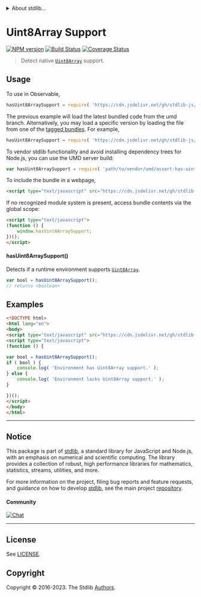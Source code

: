 <!--

@license Apache-2.0

Copyright (c) 2018 The Stdlib Authors.

Licensed under the Apache License, Version 2.0 (the "License");
you may not use this file except in compliance with the License.
You may obtain a copy of the License at

   http://www.apache.org/licenses/LICENSE-2.0

Unless required by applicable law or agreed to in writing, software
distributed under the License is distributed on an "AS IS" BASIS,
WITHOUT WARRANTIES OR CONDITIONS OF ANY KIND, either express or implied.
See the License for the specific language governing permissions and
limitations under the License.

-->


<details>
  <summary>
    About stdlib...
  </summary>
  <p>We believe in a future in which the web is a preferred environment for numerical computation. To help realize this future, we've built stdlib. stdlib is a standard library, with an emphasis on numerical and scientific computation, written in JavaScript (and C) for execution in browsers and in Node.js.</p>
  <p>The library is fully decomposable, being architected in such a way that you can swap out and mix and match APIs and functionality to cater to your exact preferences and use cases.</p>
  <p>When you use stdlib, you can be absolutely certain that you are using the most thorough, rigorous, well-written, studied, documented, tested, measured, and high-quality code out there.</p>
  <p>To join us in bringing numerical computing to the web, get started by checking us out on <a href="https://github.com/stdlib-js/stdlib">GitHub</a>, and please consider <a href="https://opencollective.com/stdlib">financially supporting stdlib</a>. We greatly appreciate your continued support!</p>
</details>

# Uint8Array Support

[![NPM version][npm-image]][npm-url] [![Build Status][test-image]][test-url] [![Coverage Status][coverage-image]][coverage-url] <!-- [![dependencies][dependencies-image]][dependencies-url] -->

> Detect native [`Uint8Array`][mdn-uint8array] support.



<section class="usage">

## Usage

To use in Observable,

```javascript
hasUint8ArraySupport = require( 'https://cdn.jsdelivr.net/gh/stdlib-js/assert-has-uint8array-support@umd/browser.js' )
```
The previous example will load the latest bundled code from the umd branch. Alternatively, you may load a specific version by loading the file from one of the [tagged bundles](https://github.com/stdlib-js/assert-has-uint8array-support/tags). For example,

```javascript
hasUint8ArraySupport = require( 'https://cdn.jsdelivr.net/gh/stdlib-js/assert-has-uint8array-support@v0.1.0-umd/browser.js' )
```

To vendor stdlib functionality and avoid installing dependency trees for Node.js, you can use the UMD server build:

```javascript
var hasUint8ArraySupport = require( 'path/to/vendor/umd/assert-has-uint8array-support/index.js' )
```

To include the bundle in a webpage,

```html
<script type="text/javascript" src="https://cdn.jsdelivr.net/gh/stdlib-js/assert-has-uint8array-support@umd/browser.js"></script>
```

If no recognized module system is present, access bundle contents via the global scope:

```html
<script type="text/javascript">
(function () {
    window.hasUint8ArraySupport;
})();
</script>
```

#### hasUint8ArraySupport()

Detects if a runtime environment supports [`Uint8Array`][mdn-uint8array].

```javascript
var bool = hasUint8ArraySupport();
// returns <boolean>
```

</section>

<!-- /.usage -->

<section class="examples">

## Examples

<!-- eslint no-undef: "error" -->

```html
<!DOCTYPE html>
<html lang="en">
<body>
<script type="text/javascript" src="https://cdn.jsdelivr.net/gh/stdlib-js/assert-has-uint8array-support@umd/browser.js"></script>
<script type="text/javascript">
(function () {

var bool = hasUint8ArraySupport();
if ( bool ) {
    console.log( 'Environment has Uint8Array support.' );
} else {
    console.log( 'Environment lacks Uint8Array support.' );
}

})();
</script>
</body>
</html>
```

</section>

<!-- /.examples -->



<!-- Section for related `stdlib` packages. Do not manually edit this section, as it is automatically populated. -->

<section class="related">

</section>

<!-- /.related -->

<!-- Section for all links. Make sure to keep an empty line after the `section` element and another before the `/section` close. -->


<section class="main-repo" >

* * *

## Notice

This package is part of [stdlib][stdlib], a standard library for JavaScript and Node.js, with an emphasis on numerical and scientific computing. The library provides a collection of robust, high performance libraries for mathematics, statistics, streams, utilities, and more.

For more information on the project, filing bug reports and feature requests, and guidance on how to develop [stdlib][stdlib], see the main project [repository][stdlib].

#### Community

[![Chat][chat-image]][chat-url]

---

## License

See [LICENSE][stdlib-license].


## Copyright

Copyright &copy; 2016-2023. The Stdlib [Authors][stdlib-authors].

</section>

<!-- /.stdlib -->

<!-- Section for all links. Make sure to keep an empty line after the `section` element and another before the `/section` close. -->

<section class="links">

[npm-image]: http://img.shields.io/npm/v/@stdlib/assert-has-uint8array-support.svg
[npm-url]: https://npmjs.org/package/@stdlib/assert-has-uint8array-support

[test-image]: https://github.com/stdlib-js/assert-has-uint8array-support/actions/workflows/test.yml/badge.svg?branch=v0.1.0
[test-url]: https://github.com/stdlib-js/assert-has-uint8array-support/actions/workflows/test.yml?query=branch:v0.1.0

[coverage-image]: https://img.shields.io/codecov/c/github/stdlib-js/assert-has-uint8array-support/main.svg
[coverage-url]: https://codecov.io/github/stdlib-js/assert-has-uint8array-support?branch=main

<!--

[dependencies-image]: https://img.shields.io/david/stdlib-js/assert-has-uint8array-support.svg
[dependencies-url]: https://david-dm.org/stdlib-js/assert-has-uint8array-support/main

-->

[chat-image]: https://img.shields.io/gitter/room/stdlib-js/stdlib.svg
[chat-url]: https://app.gitter.im/#/room/#stdlib-js_stdlib:gitter.im

[stdlib]: https://github.com/stdlib-js/stdlib

[stdlib-authors]: https://github.com/stdlib-js/stdlib/graphs/contributors

[cli-section]: https://github.com/stdlib-js/assert-has-uint8array-support#cli
[cli-url]: https://github.com/stdlib-js/assert-has-uint8array-support/tree/cli
[@stdlib/assert-has-uint8array-support]: https://github.com/stdlib-js/assert-has-uint8array-support/tree/main

[umd]: https://github.com/umdjs/umd
[es-module]: https://developer.mozilla.org/en-US/docs/Web/JavaScript/Guide/Modules

[deno-url]: https://github.com/stdlib-js/assert-has-uint8array-support/tree/deno
[umd-url]: https://github.com/stdlib-js/assert-has-uint8array-support/tree/umd
[esm-url]: https://github.com/stdlib-js/assert-has-uint8array-support/tree/esm
[branches-url]: https://github.com/stdlib-js/assert-has-uint8array-support/blob/main/branches.md

[stdlib-license]: https://raw.githubusercontent.com/stdlib-js/assert-has-uint8array-support/main/LICENSE

[mdn-uint8array]: https://developer.mozilla.org/en-US/docs/Web/JavaScript/Reference/Global_Objects/Uint8Array

</section>

<!-- /.links -->
